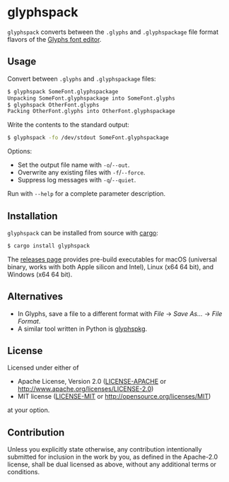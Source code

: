 # glyphspack

`glyphspack` converts between the  `.glyphs` and `.glyphspackage` file format flavors of the [Glyphs font editor](https://glyphsapp.com).

## Usage

Convert between `.glyphs` and `.glyphspackage` files:

```sh
$ glyphspack SomeFont.glyphspackage
Unpacking SomeFont.glyphspackage into SomeFont.glyphs
$ glyphspack OtherFont.glyphs
Packing OtherFont.glyphs into OtherFont.glyphspackage
```

Write the contents to the standard output:

```sh
$ glyphspack -fo /dev/stdout SomeFont.glyphspackage
```

Options:

- Set the output file name with `-o`/`--out`.
- Overwrite any existing files with `-f`/`--force`.
- Suppress log messages with `-q`/`--quiet`.

Run with `--help` for a complete parameter description.

## Installation

`glyphspack` can be installed from source with [cargo](https://doc.rust-lang.org/cargo/):

```sh
$ cargo install glyphspack
```

The [releases page](https://github.com/florianpircher/glyphspack/releases) provides pre-build executables for macOS (universal binary, works with both Apple silicon and Intel), Linux (x64 64 bit), and Windows (x64 64 bit).

## Alternatives

- In Glyphs, save a file to a different format with _File_ → _Save As…_ → _File Format_.
- A similar tool written in Python is [glyphspkg](https://github.com/jenskutilek/glyphspkg).

## License

Licensed under either of

- Apache License, Version 2.0 ([LICENSE-APACHE](LICENSE-APACHE) or <http://www.apache.org/licenses/LICENSE-2.0>)
- MIT license ([LICENSE-MIT](LICENSE-MIT) or <http://opensource.org/licenses/MIT>)

at your option.

## Contribution

Unless you explicitly state otherwise, any contribution intentionally submitted for inclusion in the work by you, as defined in the Apache-2.0 license, shall be dual licensed as above, without any additional terms or conditions.
